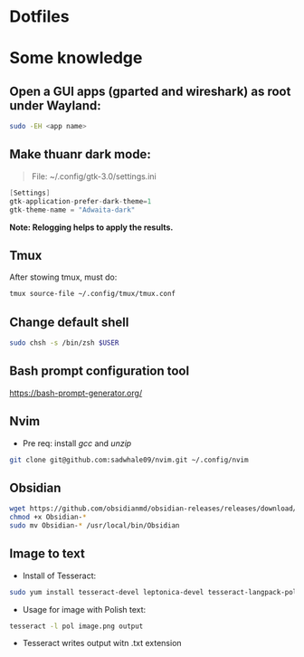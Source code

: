 # Dotfiles

# Some knowledge

## Open a GUI apps (gparted and wireshark) as root under Wayland:
```sh
sudo -EH <app name>
```

## Make thuanr dark mode:
> File: ~/.config/gtk-3.0/settings.ini

```c
[Settings]
gtk-application-prefer-dark-theme=1
gtk-theme-name = "Adwaita-dark"
```

**Note: Relogging helps to apply the results.**

## Tmux
After stowing tmux, must do:
```sh
tmux source-file ~/.config/tmux/tmux.conf
```


## Change default shell
```sh
sudo chsh -s /bin/zsh $USER
```

## Bash prompt configuration tool
https://bash-prompt-generator.org/

## Nvim
- Pre req: install *gcc* and *unzip*
```sh
git clone git@github.com:sadwhale09/nvim.git ~/.config/nvim
```

## Obsidian
```sh
wget https://github.com/obsidianmd/obsidian-releases/releases/download/v1.4.5/Obsidian-1.4.5.AppImage
chmod +x Obsidian-*
sudo mv Obsidian-* /usr/local/bin/Obsidian
```

## Image to text
- Install of Tesseract:
```sh
sudo yum install tesseract-devel leptonica-devel tesseract-langpack-pol
```

- Usage for image with Polish text:
```sh
tesseract -l pol image.png output
```
- Tesseract writes output witn .txt extension
